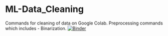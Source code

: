 # ML-Data_Cleaning

Commands for cleaning of data on Google Colab.
Preprocessing commands which includes - Binarization.
[![Binder](https://mybinder.org/badge.svg)](https://mybinder.org/v2/gh/varnita21/master)
